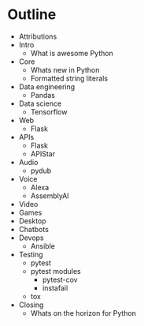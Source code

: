 # Outline

- Attributions
- Intro
  - What is awesome Python
- Core
  - Whats new in Python
  - Formatted string literals
- Data engineering
  - Pandas
- Data science
  - Tensorflow
- Web
  - Flask
- APIs
  - Flask
  - APIStar
- Audio
  - pydub
- Voice
  - Alexa
  - AssemblyAI
- Video
- Games
- Desktop
- Chatbots
- Devops
  - Ansible
- Testing
  - pytest
  - pytest modules
    - pytest-cov
    - instafail
  - tox
- Closing
  - Whats on the horizon for Python
